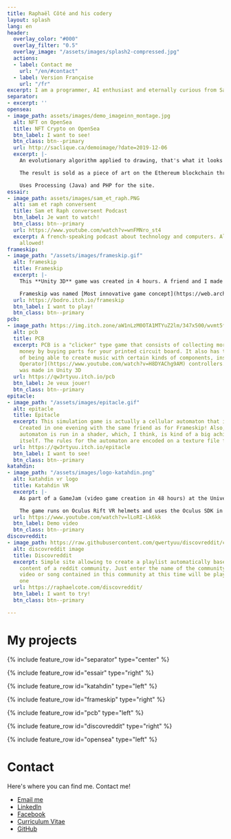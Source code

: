 ```yaml
---
title: Raphaël Côté and his codery
layout: splash
lang: en
header:
  overlay_color: "#000"
  overlay_filter: "0.5"
  overlay_image: "/assets/images/splash2-compressed.jpg"
  actions:
  - label: Contact me
    url: "/en/#contact"
  - label: Version Française
    url: "/fr"
excerpt: I am a programmer, AI enthusiast and eternally curious from Saguenay, Quebec!
separator:
- excerpt: ''
opensea:
- image_path: assets/images/demo_imageinn_montage.jpg
  alt: NFT on OpenSea
  title: NFT Crypto on OpenSea
  btn_label: I want to see!
  btn_class: btn--primary
  url: http://saclique.ca/demoimage/?date=2019-12-06
  excerpt: |-
    An evolutionary algorithm applied to drawing, that's what it looks like! For several years now, every day, the image of the day from Wikipedia has passed through this program and is put online!

    The result is sold as a piece of art on the Ethereum blockchain through OpenSea.

    Uses Processing (Java) and PHP for the site.
essair:
- image_path: assets/images/sam_et_raph.PNG
  alt: sam et raph conversent
  title: Sam et Raph conversent Podcast
  btn_label: Je want to watch!
  btn_class: btn--primary
  url: https://www.youtube.com/watch?v=wnFMNro_st4
  excerpt: A french-speaking podcast about technology and computers. All subjects
    allowed!
frameskip:
- image_path: "/assets/images/frameskip.gif"
  alt: frameskip
  title: Frameskip
  excerpt: |-
    This **Unity 3D** game was created in 4 hours. A friend and I made it during a games competition on itch.io! The goal of the game is simple, to save ourselves from Gilles the monster.

    Frameskip was named [Most innovative game concept](https://web.archive.org/web/20190502071114/https://itch.io/jam/icantdraw/results/most-innovative-game-concept) during the competition.
  url: https://bodro.itch.io/frameskip
  btn_label: I want to play!
  btn_class: btn--primary
pcb:
- image_path: https://img.itch.zone/aW1nLzM0OTA1MTYuZ2lm/347x500/wvmt5f.gif
  alt: pcb
  title: PCB
  excerpt: PCB is a "clicker" type game that consists of collecting more and more
    money by buying parts for your printed circuit board. It also has the particularity
    of being able to create music with certain kinds of components, inspired by [Pocket
    Operator](https://www.youtube.com/watch?v=H8DYAChg9AM) controllers. The project
    was made in Unity 3D
  url: https://qw3rtyuu.itch.io/pcb
  btn_label: Je veux jouer!
  btn_class: btn--primary
epitacle:
- image_path: "/assets/images/epitacle.gif"
  alt: epitacle
  title: Epitacle
  excerpt: This simulation game is actually a cellular automaton that is very mesmerizing.
    Created in one evening with the same friend as for Frameskip! Also, the cellular
    automaton is run in a shader, which, I think, is kind of a big achievement in
    itself. The rules for the automaton are encoded on a texture file for the shader.
  url: https://qw3rtyuu.itch.io/epitacle
  btn_label: I want to see!
  btn_class: btn--primary
katahdin:
- image_path: "/assets/images/logo-katahdin.png"
  alt: katahdin vr logo
  title: Katahdin VR
  excerpt: |-
    As part of a GameJam (video game creation in 48 hours) at the Université du Québec à Chicoutimi in October 2018, I had the chance to work on developing a VR game with some members of [Totema Studio](https://totemastudio.com/).

    The game runs on Oculus Rift VR helmets and uses the Oculus SDK in Unity 3D. I made the entirety of the VR adaptation and VR game controls
  url: https://www.youtube.com/watch?v=lLoRI-Lk6kk
  btn_label: Demo video
  btn_class: btn--primary
discovreddit:
- image_path: https://raw.githubusercontent.com/qwertyuu/discovreddit/c6b19113cce6bfe747eb0ef67659d14a80c5d87d/docs/demo.png
  alt: discovreddit image
  title: Discovreddit
  excerpt: Simple site allowing to create a playlist automatically based on on the
    content of a reddit community. Just enter the name of the community and every
    video or song contained in this community at this time will be played. one by
    one
  url: https://raphaelcote.com/discovreddit/
  btn_label: I want to try!
  btn_class: btn--primary

---
```

# My projects

{% include feature_row id="separator" type="center" %}

{% include feature_row id="essair" type="right" %}

{% include feature_row id="katahdin" type="left" %}

{% include feature_row id="frameskip" type="right" %}

{% include feature_row id="pcb" type="left" %}

{% include feature_row id="discovreddit" type="right" %}

{% include feature_row id="opensea" type="left" %}

# Contact

Here's where you can find me. Contact me!

* <i class="fas fa-fw fa-envelope-square"></i> [Email me](mailto:cotlarrc@gmail.com)
* <i class="fab fa-fw fa-linkedin"></i> [LinkedIn](https://www.linkedin.com/in/raphael-cote-sag)
* <i class="fab fa-fw fa-facebook-square"></i> [Facebook](https://facebook.com/qwertyuu)
* <i class="fas fa-fw fa-file-alt"></i> [Curriculum Vitae](https://docs.google.com/document/d/e/2PACX-1vQYuoGo8YtVy4i_jBryTquavljMrXXd__Km8GelNjjEmwj5d7L3vVkY34-FQwBza6iaxNuFEa9NB5jG/pub)
* <i class="fab fa-fw fa-github"></i> [GitHub](https://github.com/qwertyuu?tab=repositories)